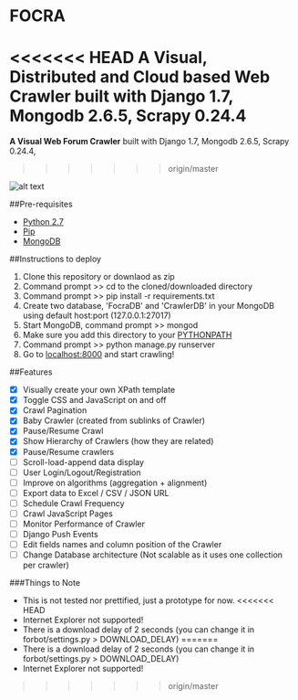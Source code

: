 FOCRA
=====
<<<<<<< HEAD
**A Visual, Distributed and Cloud based Web Crawler** 
built with Django 1.7, Mongodb 2.6.5, Scrapy 0.24.4
=======
**A Visual Web Forum Crawler** 
built with Django 1.7, Mongodb 2.6.5, Scrapy 0.24.4,
>>>>>>> origin/master

![alt text](https://github.com/mingsheng36/Focra/blob/master/docs/3.png "Demo")

##Pre-requisites
- [Python 2.7](https://www.python.org/downloads/)
- [Pip](https://pip.pypa.io/en/latest/installing.html)
- [MongoDB](http://docs.mongodb.org/manual/installation/) 

##Instructions to deploy
1. Clone this repository or downlaod as zip
2. Command prompt >> cd to the cloned/downloaded directory 
3. Command prompt >> pip install -r requirements.txt
4. Create two database, 'FocraDB' and 'CrawlerDB' in your MongoDB using default host:port (127.0.0.1:27017)
5. Start MongoDB, command prompt >> mongod
6. Make sure you add this directory to your [PYTHONPATH](http://stackoverflow.com/a/4855685)
7. Command prompt >> python manage.py runserver
8. Go to [localhost:8000](http://localhost:8000) and start crawling!

##Features
- [x] Visually create your own XPath template
- [x] Toggle CSS and JavaScript on and off
- [x] Crawl Pagination
- [x] Baby Crawler (created from sublinks of Crawler)
- [x] Pause/Resume Crawl
- [x] Show Hierarchy of Crawlers (how they are related) 
- [x] Pause/Resume crawlers
- [ ] Scroll-load-append data display
- [ ] User Login/Logout/Registration
- [ ] Improve on algorithms (aggregation + alignment)
- [ ] Export data to Excel / CSV / JSON URL
- [ ] Schedule Crawl Frequency
- [ ] Crawl JavaScript Pages
- [ ] Monitor Performance of Crawler
- [ ] Django Push Events
- [ ] Edit fields names and column position of the Crawler
- [ ] Change Database architecture (Not scalable as it uses one collection per crawler)

###Things to Note
- This is not tested nor prettified, just a prototype for now.
<<<<<<< HEAD
- Internet Explorer not supported!
- There is a download delay of 2 seconds (you can change it in forbot/settings.py > DOWNLOAD_DELAY)
=======
- There is a download delay of 2 seconds (you can change it in forbot/settings.py > DOWNLOAD_DELAY)
- Internet Explorer not supported!
>>>>>>> origin/master
